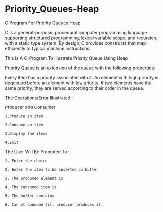# Priority_Queues-Heap
C Program For Priority Queues Heap

C is a general-purpose, procedural computer programming language supporting structured programming, lexical variable scope, and recursion, with a static type system. By design, C provides constructs that map efficiently to typical machine instructions.

This Is A C-Program To Illustrate Priority Queue Using Heap

Priority Queue is an extension of the queue with the following properties:  

Every item has a priority associated with it.
An element with high priority is dequeued before an element with low priority.
If two elements have the same priority, they are served according to their order in the queue.

The Operations/Error Illustrated :

Producer and Consumer

    1.Produce an item

    2.Consume an item

    3.Display the items

    4.Exit

The User Will Be Prompted To :

    1. Enter the choice

    2. Enter the item to be inserted in buffer
    
    3. The produced element is
    
    4. The consumed item is
    
    5. The buffer contains
    
    6. Cannot consume till producer produces it

